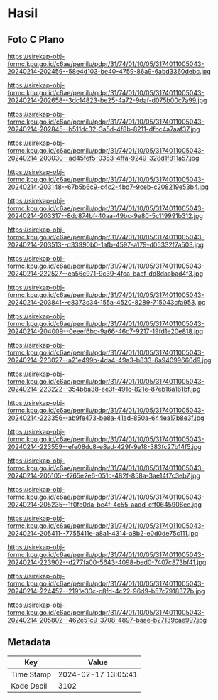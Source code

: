 # Hasil

## Foto C Plano

https://sirekap-obj-formc.kpu.go.id/c6ae/pemilu/pdpr/31/74/01/10/05/3174011005043-20240214-202459--58e4d103-be40-4759-86a9-6abd3360debc.jpg

https://sirekap-obj-formc.kpu.go.id/c6ae/pemilu/pdpr/31/74/01/10/05/3174011005043-20240214-202658--3dc14823-be25-4a72-9daf-d075b00c7a99.jpg

https://sirekap-obj-formc.kpu.go.id/c6ae/pemilu/pdpr/31/74/01/10/05/3174011005043-20240214-202845--b511dc32-3a5d-4f8b-8211-dfbc4a7aaf37.jpg

https://sirekap-obj-formc.kpu.go.id/c6ae/pemilu/pdpr/31/74/01/10/05/3174011005043-20240214-203030--ad45fef5-0353-4ffa-9249-328d1f811a57.jpg

https://sirekap-obj-formc.kpu.go.id/c6ae/pemilu/pdpr/31/74/01/10/05/3174011005043-20240214-203148--67b5b6c9-c4c2-4bd7-9ceb-c208219e53b4.jpg

https://sirekap-obj-formc.kpu.go.id/c6ae/pemilu/pdpr/31/74/01/10/05/3174011005043-20240214-203317--8dc874bf-40aa-49bc-9e80-5c119991b312.jpg

https://sirekap-obj-formc.kpu.go.id/c6ae/pemilu/pdpr/31/74/01/10/05/3174011005043-20240214-203513--d33990b0-1afb-4597-a179-d05332f7a503.jpg

https://sirekap-obj-formc.kpu.go.id/c6ae/pemilu/pdpr/31/74/01/10/05/3174011005043-20240214-222527--ea56c971-9c39-4fca-baef-dd8daabad4f3.jpg

https://sirekap-obj-formc.kpu.go.id/c6ae/pemilu/pdpr/31/74/01/10/05/3174011005043-20240214-203841--e8373c34-155a-4520-8289-715043cfa953.jpg

https://sirekap-obj-formc.kpu.go.id/c6ae/pemilu/pdpr/31/74/01/10/05/3174011005043-20240214-204009--0eeef6bc-9a66-46c7-9217-19fd1e20e818.jpg

https://sirekap-obj-formc.kpu.go.id/c6ae/pemilu/pdpr/31/74/01/10/05/3174011005043-20240214-223027--a21e499b-4da4-49a3-b833-6a94099660d9.jpg

https://sirekap-obj-formc.kpu.go.id/c6ae/pemilu/pdpr/31/74/01/10/05/3174011005043-20240214-223222--354bba38-ee3f-491c-821e-87eb16a161bf.jpg

https://sirekap-obj-formc.kpu.go.id/c6ae/pemilu/pdpr/31/74/01/10/05/3174011005043-20240214-223356--ab9fe473-be8a-41ad-850a-644ea17b8e3f.jpg

https://sirekap-obj-formc.kpu.go.id/c6ae/pemilu/pdpr/31/74/01/10/05/3174011005043-20240214-223559--efe08dc8-e8ad-429f-9e18-383fc27b14f5.jpg

https://sirekap-obj-formc.kpu.go.id/c6ae/pemilu/pdpr/31/74/01/10/05/3174011005043-20240214-205105--f765e2e6-051c-482f-858a-3ae14f7c3eb7.jpg

https://sirekap-obj-formc.kpu.go.id/c6ae/pemilu/pdpr/31/74/01/10/05/3174011005043-20240214-205235--1f0fe0da-bc4f-4c55-aadd-cff0645906ee.jpg

https://sirekap-obj-formc.kpu.go.id/c6ae/pemilu/pdpr/31/74/01/10/05/3174011005043-20240214-205411--7755411e-a8a1-4314-a8b2-e0d0de75c111.jpg

https://sirekap-obj-formc.kpu.go.id/c6ae/pemilu/pdpr/31/74/01/10/05/3174011005043-20240214-223902--d277fa00-5643-4098-bed0-7407c873bf41.jpg

https://sirekap-obj-formc.kpu.go.id/c6ae/pemilu/pdpr/31/74/01/10/05/3174011005043-20240214-224452--2191e30c-c8fd-4c22-96d9-b57c7918377b.jpg

https://sirekap-obj-formc.kpu.go.id/c6ae/pemilu/pdpr/31/74/01/10/05/3174011005043-20240214-205802--462e51c9-3708-4897-baae-b27139cae997.jpg


## Metadata

| Key        | Value               |
| ---------- | ------------------- |
| Time Stamp | 2024-02-17 13:05:41 |
| Kode Dapil | 3102                |



